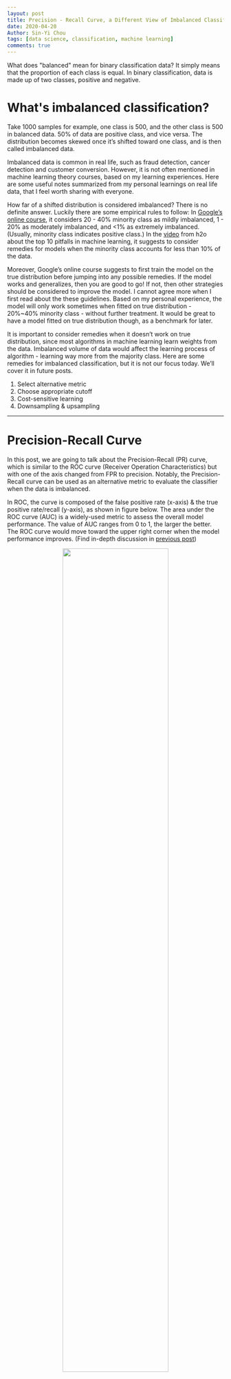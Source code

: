 ```yaml
---
layout: post
title: Precision - Recall Curve, a Different View of Imbalanced Classifiers
date: 2020-04-20
Author: Sin-Yi Chou
tags: [data science, classification, machine learning]
comments: true
---
```


What does "balanced" mean for binary classification data? It simply means that the proportion of each class is equal. In binary classification, data is made up of two classes, positive and negative.

# What's imbalanced classification?

Take 1000 samples for example, one class is 500, and the other class is 500 in balanced data. 50% of data are positive class, and vice versa. The distribution becomes skewed once it’s shifted toward one class, and is then called imbalanced data.

Imbalanced data is common in real life, such as fraud detection, cancer detection and customer conversion. However, it is not often mentioned in machine learning theory courses, based on my learning experiences. Here are some useful notes summarized from my personal learnings on real life data, that I feel worth sharing with everyone.

How far of a shifted distribution is considered imbalanced? There is no definite answer. Luckily there are some empirical rules to follow:
In [Google’s online course](https://developers.google.com/machine-learning/data-prep/construct/sampling-splitting/imbalanced-data), it considers 20 - 40% minority class as mildly imbalanced, 1 - 20% as moderately imbalanced, and <1% as extremely imbalanced. (Usually, minority class indicates positive class.) In the [video](https://www.youtube.com/watch?v=_JnERKNat4w) from h2o about the top 10 pitfalls in machine learning, it suggests to consider remedies for models when the minority class accounts for less than 10% of the data.

Moreover, Google’s online course suggests to first train the model on the true distribution before jumping into any possible remedies. If the model works and generalizes, then you are good to go! If not, then other strategies should be considered to improve the model.
I cannot agree more when I first read about the these guidelines. Based on my personal experience, the model will only work sometimes when fitted on true distribution - 20%~40% minority class - without further treatment. It would be great to have a model fitted on true distribution though, as a benchmark for later.

It is important to consider remedies when it doesn’t work on true distribution, since most algorithms in machine learning learn weights from the data. Imbalanced volume of data would affect the learning process of algorithm - learning way more from the majority class. Here are some remedies for imbalanced classification, but it is not our focus today. We’ll cover it in future posts.
1. Select alternative metric
2. Choose appropriate cutoff
3. Cost-sensitive learning
4. Downsampling & upsampling

----

# Precision-Recall Curve  

In this post, we are going to talk about the Precision-Recall (PR) curve, which is similar to the ROC curve (Receiver Operation Characteristics) but with one of the axis changed from FPR to precision. Notably, the Precision-Recall curve can be used as an alternative metric to evaluate the classifier when the data is imbalanced.  

In ROC, the curve is composed of the false positive rate (x-axis) & the true positive rate/recall (y-axis), as shown in figure below. The area under the ROC curve (AUC) is a widely-used metric to assess the overall model performance. The value of AUC ranges from 0 to 1, the larger the better. The ROC curve would move toward the upper right corner when the model performance improves. (Find in-depth discussion in [previous post](https://sinyi-chou.github.io/classification-auc/))

<p align="center">
<img src="/images/prauc/ROC_auc_area_plot.png" width="70%" />
</p>

On the other hand, the PR curve is composed of the recall/true positive rate (x-axis) & the precision (y-axis), as shown in figure below. The area under the PR ROC curve (PR AUC) provides a different perspective on evaluating the result of binary classifier. Lager PR AUC value indicates better model performance — the PR curve would move towards the upper left corner.

Not all the value between 0 to 1 is achievable for PR AUC. Varying by data, the baseline of PR curve is the horizontal line with y equals the value of the positive rate — P/(P+N) — the smallest value of precision. When the threshold goes to 0 (i.e. the rightmost point in the graph), all samples are classified as positive samples. That is, the number of true positive is equal to the number of positive samples. Thus, the value of the baseline decreases when the data become more imbalanced.  

Details: Precision = TP/(TP + FP),  when threshold = 0, TP = P, FP = N, Precision = P/(P+N)

<p align="center">
<img src="/images/prauc/PR_auc_area_plot.png" width="70%" />
</p>

Note: The ROC & PR ROC figures are plotted using the same dataset, which is binary classes with balanced classes

# Why we need PR curve?

When data is imbalanced, the AUC might not reflect the true performance of the classifier. The definition of the False Positive Rate (FPR), is the number of false positives divided by the number of negative samples. FPR is considered better when it’s smaller since it indicates fewer false positives. In imbalanced data, the FPR tends to stay at small values due to the large numbers of negatives (i.e. making the denominator large). Thus, FPR becomes less informative for the model performance in this situation.

Below is a confusion matrix of an imbalanced dataset. As the figure shown, FPR shows a low value, indicating good model performance. However, precision - 0.09 - illustrates that the model is not able to distinguish between two classes well, and tend to predict more negative samples. Thus, PR AUC provides an alternative view for model performance by switching from FPR to precision.

<p align="center">
<img src="/images/classification/imbalanced_example.png" width="70%" />
</p>

Let’s have a deep dive into more examples. Here are the ROC curve & PR curve of the output of binary classifier at various levels of separation and positive rates. In the following examples, 5 different levels of separation are chosen— **Perfect**, **Excellent**, **Great**, **Good**, **Random** —  and 3 different positive rates are selected — 0.5, 0.1 and 0.01 ranging from the balanced toward extremely imbalanced.  The data with the same level of separation but different positive rates is all sampled from the same distribution but at different sampling rate.

As the figure of ROC curve shown, the model performance across different positive rates are the same — the shape of ROC curve is nearly identical. On the other hand, the PR curves tell a different story — the model performance decreases when the positive rate decreases. When there are more negative samples, it is common to predict more outcome as negative samples, causing the precision to decrease. The baseline of different positive rates is also shown with the level of separation — **Random**. Notably, when comparing the ROC & PR curves at the same positive rate, the overall relationship among various levels of separation is similar in both the ROC & PR curve. Since the baseline shifted based on the positive rate, it is crucial to compare the PR AUC to baseline first rather than look straight into the absolute value of PR AUC. For example, the PR AUC of the **Excellent** status with 0.01 positive rate is 0.2. The absolute value of the PR AUC doesn’t look like a good outcome. However, it is 20 times better than the baseline 0.01!

![][ROC_auc_show_plot]

![][PR_auc_show_plot]

Let’s look into another case. There are two example datasets with the same value of AUC (0.8) but different positive rates. As shown in ROC curve, the curves and values of AUC are all the same regardless of the positive rate. Thus, it is hard to tell which model performs better based only on the value of AUC. With the help of PR AUC, we come to the conclusion that the performance of example A is better than example B, which has a higher PR AUC value for all positive rates.

As shown in the ROC curves, the curves of example A are different from the ones of example B especially around the leftmost area. It indicates that the model of example A performs better in higher-rank samples - where more positive samples are classified correctly. The AUC value doesn’t identify the difference. However, we can clearly see the difference in the value and curve of the PR AUC between example A & B.  

![][ROC_auc_compare_plot]


<center>
Table: AUC of positive rate vs. examples  
</center>
<p align="center">
<table>
  <tr>
    <th rowspan="2">AUC</th>
    <th colspan="3">Positive rate</th>
  </tr>
  <tr>
    <td>0.5</td>
    <td>0.1<br></td>
    <td>0.01</td>
  </tr>
  <tr>
    <td>Example - A</td>
    <td>0.8</td>
    <td>0.8</td>
    <td>0.8</td>
  </tr>
  <tr>
    <td>Example - B</td>
    <td>0.8</td>
    <td>0.8</td>
    <td>0.8</td>
  </tr>
</table>

</p>

![][PR_auc_compare_plot]

<center>
Table: PR AUC of positive rate vs. examples
</center>

<p align="center">

<table>
  <tr>
    <th rowspan="2">PR AUC</th>
    <th colspan="3">Positive rate</th>
  </tr>
  <tr>
    <td>0.5</td>
    <td>0.1<br></td>
    <td>0.01</td>
  </tr>
  <tr>
    <td>Example - A</td>
    <td>0.83</td>
    <td>0.54</td>
    <td>0.27</td>
  </tr>
  <tr>
    <td>Example - B</td>
    <td>0.75</td>
    <td>0.26</td>
    <td>0.03</td>
  </tr>
</table>
</p>

To conclude, PR AUC provides the ability to differentiate the performance between balanced & imbalanced data. It also helps to identify the performance around higher-rank area.  

----

# When to use PR AUC?

## When two classes are equally important
AUC would be the metric to use if the goal of the model is to perform equally well on both classes. Image classification between cats & dogs is a good example because the performance on cats is equally important on dogs.
##  When minority class is more important
PR AUC would be the metric to use if the focus of the model is to identify correctly as many positive samples as possible. Take spam detectors for example, the goal is to find all the possible spams. Regular emails are not of interest at all — they overshadow the number of positives.

There are no defined rules to select the suitable metrics. It really depends on the data and the application. It is important to think thoroughly about the purpose of the model before jumping into the modeling process.

One thing to note here is that the PR AUC serves as an alternative metric. If the model doesn’t work after the metric is changed, there are still other remedies to deal with imbalanced data, such as downsampling/upsampling. We’ll cover it later in future posts.

----

# Reference

1. [Google data preparation and FE: imbalanced data](https://developers.google.com/machine-learning/data-prep/construct/sampling-splitting/imbalanced-data)
2. [Classifier evaluation with imbalanced datasets](https://classeval.wordpress.com/simulation-analysis/method-of-simulation/)
3. [What is a good AUC for a precision-recall curve?](https://stats.stackexchange.com/questions/113326/what-is-a-good-auc-for-a-precision-recall-curve)
4. [Machine Learning in Action](https://www.manning.com/books/machine-learning-in-action)
5. [Top 10 Data Science Practitioner Pitfalls H2O World 2015](https://www.slideshare.net/0xdata/h2o-world-top-10-data-science-pitfalls-mark-landry)
6. [The Precision-Recall Plot Is More Informative than the ROC Plot When Evaluating Binary Classifiers on Imbalanced Datasets](https://journals.plos.org/plosone/article?id=10.1371/journal.pone.0118432)
7. [Precision-Recall AUC vs ROC AUC for class imbalance problems](https://www.kaggle.com/general/7517)
8. [Precision-recall curve](https://www.andybeger.com/content/papers/Beger_2016_PrecisionRecallCurves.pdf)


**All the plots in this post are made on my own with ideas inspired by above references. Please reference my post when used.**

[ROC_auc_area_plot]: /images/prauc/ROC_auc_area_plot.png

[PR_auc_area_plot]: /images/prauc/PR_auc_area_plot.png

[imbalanced_example]: /images/classification/imbalanced_example.png

[ROC_auc_show_plot]: /images/prauc/ROC_auc_show_plot.png

[PR_auc_show_plot]: /images/prauc/PR_auc_show_plot.png

[ROC_auc_compare_plot]: /images/prauc/ROC_auc_compare_plot.png

[PR_auc_compare_plot]: /images/prauc/PR_auc_compare_plot.png
